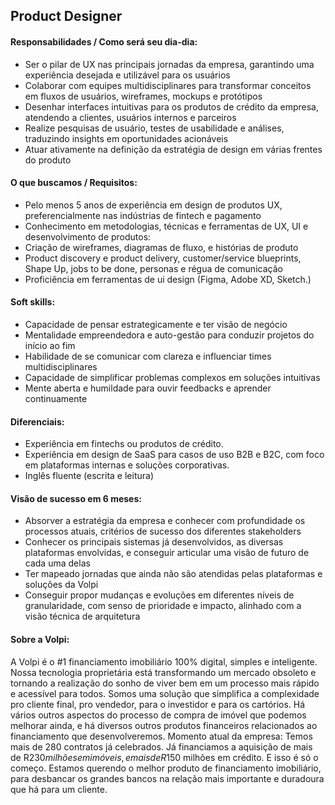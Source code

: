 ## Product Designer

#### Responsabilidades / Como será seu dia-dia:
- Ser o pilar de UX nas principais jornadas da empresa, garantindo uma experiência desejada e utilizável para os usuários
- Colaborar com equipes multidisciplinares para transformar conceitos em fluxos de usuários, wireframes, mockups e protótipos
- Desenhar interfaces intuitivas para os produtos de crédito da empresa, atendendo a clientes, usuários internos e parceiros
- Realize pesquisas de usuário, testes de usabilidade e análises, traduzindo insights em oportunidades acionáveis
- Atuar ativamente na definição da estratégia de design em várias frentes do produto

#### O que buscamos / Requisitos:
- Pelo menos 5 anos de experiência em design de produtos UX, preferencialmente nas indústrias de fintech e pagamento
- Conhecimento em metodologias, técnicas e ferramentas de UX, UI e desenvolvimento de produtos:
- Criação de wireframes, diagramas de fluxo, e histórias de produto
- Product discovery e product delivery, customer/service blueprints, Shape Up, jobs to be done, personas e régua de comunicação
- Proficiência em ferramentas de ui design (Figma, Adobe XD, Sketch.)

#### Soft skills:
- Capacidade de pensar estrategicamente e ter visão de negócio
- Mentalidade empreendedora e auto-gestão para conduzir projetos do início ao fim
- Habilidade de se comunicar com clareza e influenciar times multidisciplinares
- Capacidade de simplificar problemas complexos em soluções intuitivas
- Mente aberta e humildade para ouvir feedbacks e aprender continuamente

#### Diferenciais:

- Experiência em fintechs ou produtos de crédito.
- Experiência em design de SaaS para casos de uso B2B e B2C, com foco em plataformas internas e soluções corporativas.
- Inglês fluente (escrita e leitura)

#### Visão de sucesso em 6 meses:
- Absorver a estratégia da empresa e conhecer com profundidade os processos atuais, critérios de sucesso dos diferentes stakeholders
- Conhecer os principais sistemas já desenvolvidos, as diversas plataformas envolvidas, e conseguir articular uma visão de futuro de cada uma delas
- Ter mapeado jornadas que ainda não são atendidas pelas plataformas e soluções da Volpi
- Conseguir propor mudanças e evoluções em diferentes níveis de granularidade, com senso de prioridade e impacto, alinhado com a visão técnica de arquitetura

#### Sobre a Volpi:

A Volpi é o #1 financiamento imobiliário 100% digital, simples e inteligente.
Nossa tecnologia proprietária está transformando um mercado obsoleto e tornando a realização do sonho de viver bem em um processo mais rápido e acessível para todos.
Somos uma solução que simplifica a complexidade pro cliente final, pro vendedor, para o investidor e para os cartórios. Há vários outros aspectos do processo de compra de imóvel que podemos melhorar ainda, e há diversos outros produtos financeiros relacionados ao financiamento que desenvolveremos.
Momento atual da empresa: Temos mais de 280 contratos já celebrados. Já financiamos a aquisição de mais de R$230 milhões em imóveis, e mais de R$150 milhões em crédito. E isso é só o começo. Estamos querendo o melhor produto de financiamento imobiliário, para desbancar os grandes bancos na relação mais importante e duradoura que há para um cliente.
